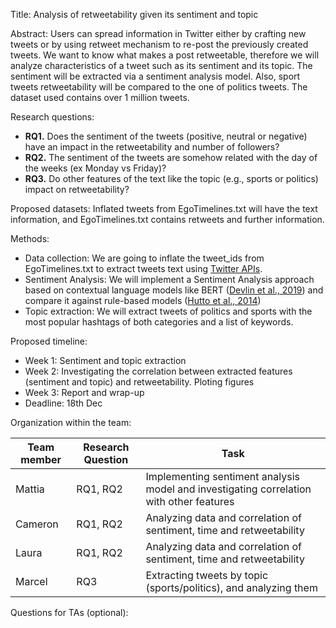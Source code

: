 Title: Analysis of retweetability given its sentiment and topic

Abstract:
Users can spread information in Twitter either by crafting new tweets or by using retweet mechanism to re-post the previously created tweets.
We want to know what makes a post retweetable, therefore we will analyze characteristics of a tweet such as its sentiment and its topic.
The sentiment will be extracted via a sentiment analysis model. Also, sport tweets retweetability will be compared to the one of politics tweets.
The dataset used contains over 1 million tweets.

Research questions:
- **RQ1.** Does the sentiment of the tweets (positive, neutral or negative) have an impact in the retweetability and number of followers?
- **RQ2.** The sentiment of the tweets are somehow related with the day of the weeks (ex Monday vs Friday)?
- **RQ3.** Do other features of the text like the topic (e.g., sports or politics) impact on retweetability?

Proposed datasets:
Inflated tweets from EgoTimelines.txt will have the text information, and EgoTimelines.txt contains retweets and further information.

Methods:
- Data collection: We are going to inflate the tweet_ids from EgoTimelines.txt to extract tweets text using [Twitter APIs](https://github.com/DocNow/hydrator).
- Sentiment Analysis: We will implement a Sentiment Analysis approach based on contextual language models like BERT ([Devlin et al., 2019](https://arxiv.org/abs/1810.04805)) and compare it against rule-based models ([Hutto et al., 2014](http://comp.social.gatech.edu/papers/icwsm14.vader.hutto.pdf))
- Topic extraction: We will extract tweets of politics and sports with the most popular hashtags of both categories and a list of keywords.

Proposed timeline:
- Week 1: Sentiment and topic extraction
- Week 2: Investigating the correlation between extracted features (sentiment and topic) and retweetability. Ploting figures
- Week 3: Report and wrap-up
- Deadline: 18th Dec

Organization within the team:

| Team member | Research Question | Task                                                                                    |
|-------------|-------------------|-----------------------------------------------------------------------------------------|
| Mattia      | RQ1, RQ2          | Implementing sentiment analysis model and investigating correlation with other features |
| Cameron     | RQ1, RQ2          | Analyzing data and correlation of sentiment, time and retweetability                    |
| Laura       | RQ1, RQ2          | Analyzing data and correlation of sentiment, time and retweetability                    |
| Marcel      | RQ3               | Extracting tweets by topic (sports/politics), and analyzing them                        |

Questions for TAs (optional):

